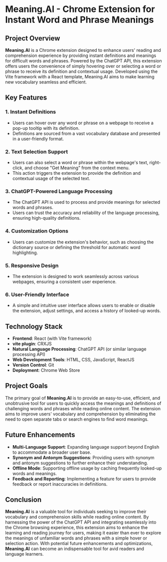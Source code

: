 # Meaning.AI - Chrome Extension for Instant Word and Phrase Meanings

## Project Overview

**Meaning.AI** is a Chrome extension designed to enhance users' reading and comprehension experience by providing instant definitions and meanings for difficult words and phrases. Powered by the ChatGPT API, this extension offers users the convenience of simply hovering over or selecting a word or phrase to receive its definition and contextual usage. Developed using the Vite framework with a React template, Meaning.AI aims to make learning new vocabulary seamless and efficient.

## Key Features

### 1. Instant Definitions
- Users can hover over any word or phrase on a webpage to receive a pop-up tooltip with its definition.
- Definitions are sourced from a vast vocabulary database and presented in a user-friendly format.

### 2. Text Selection Support
- Users can also select a word or phrase within the webpage's text, right-click, and choose "Get Meaning" from the context menu.
- This action triggers the extension to provide the definition and contextual usage of the selected text.

### 3. ChatGPT-Powered Language Processing
- The ChatGPT API is used to process and provide meanings for selected words and phrases.
- Users can trust the accuracy and reliability of the language processing, ensuring high-quality definitions.

### 4. Customization Options
- Users can customize the extension's behavior, such as choosing the dictionary source or defining the threshold for automatic word highlighting.

### 5. Responsive Design
- The extension is designed to work seamlessly across various webpages, ensuring a consistent user experience.

### 6. User-Friendly Interface
- A simple and intuitive user interface allows users to enable or disable the extension, adjust settings, and access a history of looked-up words.

## Technology Stack

- **Frontend**: React (with Vite framework)
- **vite plugin**: CRXJS
- **Natural Language Processing**: ChatGPT API (or similar language processing API)
- **Web Development Tools**: HTML, CSS, JavaScript, ReactJS
- **Version Control**: Git
- **Deployment**: Chrome Web Store

## Project Goals

The primary goal of **Meaning.AI** is to provide an easy-to-use, efficient, and unobtrusive tool for users to quickly access the meanings and definitions of challenging words and phrases while reading online content. The extension aims to improve users' vocabulary and comprehension by eliminating the need to open separate tabs or search engines to find word meanings.

## Future Enhancements

- **Multi-Language Support**: Expanding language support beyond English to accommodate a broader user base.
- **Synonym and Antonym Suggestions**: Providing users with synonym and antonym suggestions to further enhance their understanding.
- **Offline Mode**: Supporting offline usage by caching frequently looked-up words and meanings.
- **Feedback and Reporting**: Implementing a feature for users to provide feedback or report inaccuracies in definitions.

## Conclusion

**Meaning.AI** is a valuable tool for individuals seeking to improve their vocabulary and comprehension skills while reading online content. By harnessing the power of the ChatGPT API and integrating seamlessly into the Chrome browsing experience, this extension aims to enhance the learning and reading journey for users, making it easier than ever to explore the meanings of unfamiliar words and phrases with a simple hover or selection action. With potential future enhancements and optimizations, **Meaning.AI** can become an indispensable tool for avid readers and language learners.